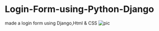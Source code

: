 # Login-Form-using-Python-Django
made a login form using Django,Html &amp; CSS
![pic](https://github.com/shivani1316123/Login-Form-using-Python-Django/assets/60384004/be015123-d248-4c32-954d-851beed250d5)
